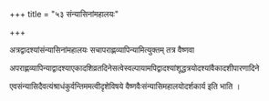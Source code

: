 +++
title = "५३ संन्यासिनांमहालयः"

+++

अत्रद्वादश्यांसंन्यासिनांमहालयः सचापराह्णव्यापिन्यामित्युक्तम् तत्र वैष्णवा

अपराह्णव्यापिन्याद्वादश्याएकादशिव्रतदिनेसत्वेस्वल्पायामपिद्वादश्यांशूद्धत्रयोदश्यांवैकादशीपारणादिने

एवसंन्यासिदैवत्यंश्राधंकुर्वन्तिममत्वीदृशेविषये वैष्णवैःसंन्यासिमहालयोदर्शकार्य इति भाति ।
